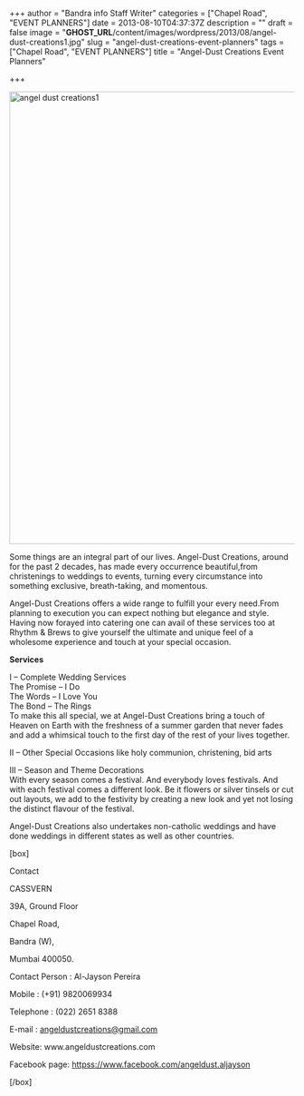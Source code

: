 +++
author = "Bandra info Staff Writer"
categories = ["Chapel Road", "EVENT PLANNERS"]
date = 2013-08-10T04:37:37Z
description = ""
draft = false
image = "__GHOST_URL__/content/images/wordpress/2013/08/angel-dust-creations1.jpg"
slug = "angel-dust-creations-event-planners"
tags = ["Chapel Road", "EVENT PLANNERS"]
title = "Angel-Dust Creations Event Planners"

+++


<p><a href="https://i2.wp.com/bandra.info/wp-content/uploads/2013/08/angel-dust-creations1.jpg?ssl=1"><img loading="lazy" class="size-full wp-image-3805 aligncenter" alt="angel dust creations1" src="https://i2.wp.com/bandra.info/wp-content/uploads/2013/08/angel-dust-creations1.jpg?resize=599%2C798&#038;ssl=1" width="599" height="798" srcset="https://i2.wp.com/bandra.info/wp-content/uploads/2013/08/angel-dust-creations1.jpg?w=599&amp;ssl=1 599w, https://i2.wp.com/bandra.info/wp-content/uploads/2013/08/angel-dust-creations1.jpg?resize=225%2C300&amp;ssl=1 225w" sizes="(max-width: 599px) 100vw, 599px" data-recalc-dims="1" /></a></p>
<p>Some things are an integral part of our lives. Angel-Dust Creations, around for the past 2 decades, has made every occurrence beautiful,from christenings to weddings to events, turning every circumstance into something exclusive, breath-taking, and momentous.</p>
<p>Angel-Dust Creations offers a wide range to fulfill your every need.From planning to execution you can expect nothing but elegance and style. Having now forayed into catering one can avail of these services too at Rhythm &amp; Brews to give yourself the ultimate and unique feel of a wholesome experience and touch at your special occasion.</p>
<p><strong>Services</strong></p>
<p>I &#8211; Complete Wedding Services<br />
The Promise &#8211; I Do<br />
The Words – I Love You<br />
The Bond – The Rings<br />
To make this all special, we at Angel-Dust Creations bring a touch of Heaven on Earth with the freshness of a summer garden that never fades and add a whimsical touch to the first day of the rest of your lives together.</p>
<p>II &#8211; Other Special Occasions like holy communion, christening, bid arts</p>
<p>III &#8211; Season and Theme Decorations<br />
With every season comes a festival. And everybody loves festivals. And with each festival comes a different look. Be it flowers or silver tinsels or cut out layouts, we add to the festivity by creating a new look and yet not losing the distinct flavour of the festival.</p>
<p>Angel-Dust Creations also undertakes non-catholic weddings and have done weddings in different states as well as other countries.</p>
<p>[box]</p>
<p>Contact</p>
<p>CASSVERN</p>
<p>39A, Ground Floor</p>
<p>Chapel Road,</p>
<p>Bandra (W),</p>
<p>Mumbai 400050.</p>
<p>Contact Person : Al-Jayson Pereira</p>
<p>Mobile : (+91) 9820069934</p>
<p>Telephone : (022) 2651 8388</p>
<p>E-mail : <a href="mailto:angeldustcreations@gmail.com" target="_blank">angeldustcreations@gmail.com</a></p>
<p>Website: www.angeldustcreations.com</p>
<p>Facebook page: <a href="httpss://www.facebook.com/angeldust.aljayson">httpss://www.facebook.com/angeldust.aljayson</a></p>
<p>[/box]</p>
<p>&nbsp;</p>



